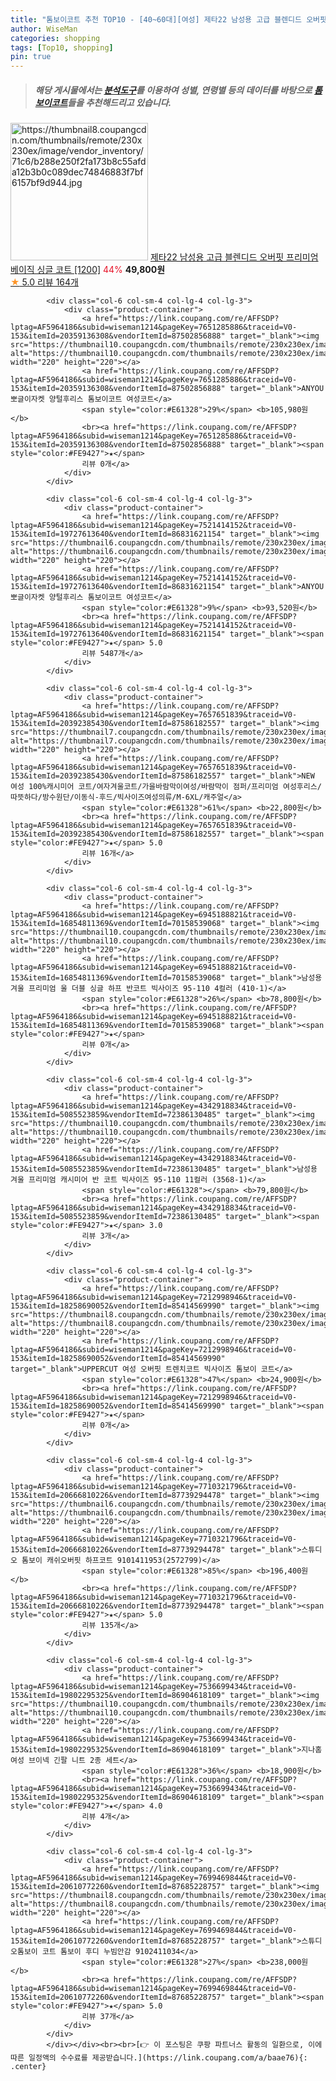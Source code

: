 ```yaml
---
title: "톰보이코트 추천 TOP10 - [40~60대][여성] 제타22 남성용 고급 블렌디드 오버핏 프리미엄 베이직 싱글 코트 [1200]"
author: WiseMan
categories: shopping
tags: [Top10, shopping]
pin: true
---
```


> ##### 해당 게시물에서는 [**분석도구**](https://itemscout.io/)를 이용하여 **성별**, **연령별** 등의 데이터를 바탕으로 [**톰보이코트**](https://link.coupang.com/a/baae76)들을 추천해드리고 있습니다.
<div class="container"><div class="row">
            <div class="col-6 col-sm-4 col-lg-4 col-lg-3">
                <div class="product-container">
                    <a href="https://link.coupang.com/re/AFFSDP?lptag=AF5964186&subid=wiseman1214&pageKey=7713718835&traceid=V0-153&itemId=20683984083&vendorItemId=83305430344" target="_blank"><img src="https://thumbnail8.coupangcdn.com/thumbnails/remote/230x230ex/image/vendor_inventory/71c6/b288e250f2fa173b8c55afda12b3b0c089dec74846883f7bf6157bf9d944.jpg" alt="https://thumbnail8.coupangcdn.com/thumbnails/remote/230x230ex/image/vendor_inventory/71c6/b288e250f2fa173b8c55afda12b3b0c089dec74846883f7bf6157bf9d944.jpg" width="220" height="220"></a>
                    <a href="https://link.coupang.com/re/AFFSDP?lptag=AF5964186&subid=wiseman1214&pageKey=7713718835&traceid=V0-153&itemId=20683984083&vendorItemId=83305430344" target="_blank">제타22 남성용 고급 블렌디드 오버핏 프리미엄 베이직 싱글 코트 [1200]</a>
                    <span style="color:#E61328">44%</span> <b>49,800원</b>
                    <br><a href="https://link.coupang.com/re/AFFSDP?lptag=AF5964186&subid=wiseman1214&pageKey=7713718835&traceid=V0-153&itemId=20683984083&vendorItemId=83305430344" target="_blank"><span style="color:#FE9427">★</span> 5.0
                    리뷰 164개</a>
                </div>
            </div>
            
            <div class="col-6 col-sm-4 col-lg-4 col-lg-3">
                <div class="product-container">
                    <a href="https://link.coupang.com/re/AFFSDP?lptag=AF5964186&subid=wiseman1214&pageKey=7651285886&traceid=V0-153&itemId=20359136308&vendorItemId=87502856888" target="_blank"><img src="https://thumbnail10.coupangcdn.com/thumbnails/remote/230x230ex/image/vendor_inventory/6f14/023ba8242b0f7a40f6af0b42f25fce60190655ccdf6bed357cd5ded18e02.jpg" alt="https://thumbnail10.coupangcdn.com/thumbnails/remote/230x230ex/image/vendor_inventory/6f14/023ba8242b0f7a40f6af0b42f25fce60190655ccdf6bed357cd5ded18e02.jpg" width="220" height="220"></a>
                    <a href="https://link.coupang.com/re/AFFSDP?lptag=AF5964186&subid=wiseman1214&pageKey=7651285886&traceid=V0-153&itemId=20359136308&vendorItemId=87502856888" target="_blank">ANYOU 뽀글이자켓 양털후리스 톰보이코트 여성코트</a>
                    <span style="color:#E61328">29%</span> <b>105,980원</b>
                    <br><a href="https://link.coupang.com/re/AFFSDP?lptag=AF5964186&subid=wiseman1214&pageKey=7651285886&traceid=V0-153&itemId=20359136308&vendorItemId=87502856888" target="_blank"><span style="color:#FE9427">★</span> 
                    리뷰 0개</a>
                </div>
            </div>
            
            <div class="col-6 col-sm-4 col-lg-4 col-lg-3">
                <div class="product-container">
                    <a href="https://link.coupang.com/re/AFFSDP?lptag=AF5964186&subid=wiseman1214&pageKey=7521414152&traceid=V0-153&itemId=19727613640&vendorItemId=86831621154" target="_blank"><img src="https://thumbnail6.coupangcdn.com/thumbnails/remote/230x230ex/image/vendor_inventory/3dd7/bf00ee27cfc5353d0195c837e768257cf347d8c096e0e1e94a970279d5dd.jpg" alt="https://thumbnail6.coupangcdn.com/thumbnails/remote/230x230ex/image/vendor_inventory/3dd7/bf00ee27cfc5353d0195c837e768257cf347d8c096e0e1e94a970279d5dd.jpg" width="220" height="220"></a>
                    <a href="https://link.coupang.com/re/AFFSDP?lptag=AF5964186&subid=wiseman1214&pageKey=7521414152&traceid=V0-153&itemId=19727613640&vendorItemId=86831621154" target="_blank">ANYOU 뽀글이자켓 양털후리스 톰보이코트 여성코트</a>
                    <span style="color:#E61328">9%</span> <b>93,520원</b>
                    <br><a href="https://link.coupang.com/re/AFFSDP?lptag=AF5964186&subid=wiseman1214&pageKey=7521414152&traceid=V0-153&itemId=19727613640&vendorItemId=86831621154" target="_blank"><span style="color:#FE9427">★</span> 5.0
                    리뷰 5487개</a>
                </div>
            </div>
            
            <div class="col-6 col-sm-4 col-lg-4 col-lg-3">
                <div class="product-container">
                    <a href="https://link.coupang.com/re/AFFSDP?lptag=AF5964186&subid=wiseman1214&pageKey=7657651839&traceid=V0-153&itemId=20392385430&vendorItemId=87586182557" target="_blank"><img src="https://thumbnail7.coupangcdn.com/thumbnails/remote/230x230ex/image/vendor_inventory/88e4/6c805d8567b6a24c0f0b572e78582332b74106de0b60729ba7c0bca1ef04.jpg" alt="https://thumbnail7.coupangcdn.com/thumbnails/remote/230x230ex/image/vendor_inventory/88e4/6c805d8567b6a24c0f0b572e78582332b74106de0b60729ba7c0bca1ef04.jpg" width="220" height="220"></a>
                    <a href="https://link.coupang.com/re/AFFSDP?lptag=AF5964186&subid=wiseman1214&pageKey=7657651839&traceid=V0-153&itemId=20392385430&vendorItemId=87586182557" target="_blank">NEW 여성 100%캐시미어 코트/여자겨울코트/가을바람막이여성/바람막이 점퍼/프리미엄 여성후리스/따뜻하다/방수원단/이동식-후드/빅사이즈여성의류/M-6XL/캐주얼</a>
                    <span style="color:#E61328">61%</span> <b>22,800원</b>
                    <br><a href="https://link.coupang.com/re/AFFSDP?lptag=AF5964186&subid=wiseman1214&pageKey=7657651839&traceid=V0-153&itemId=20392385430&vendorItemId=87586182557" target="_blank"><span style="color:#FE9427">★</span> 5.0
                    리뷰 16개</a>
                </div>
            </div>
            
            <div class="col-6 col-sm-4 col-lg-4 col-lg-3">
                <div class="product-container">
                    <a href="https://link.coupang.com/re/AFFSDP?lptag=AF5964186&subid=wiseman1214&pageKey=6945188821&traceid=V0-153&itemId=16854811369&vendorItemId=70158539068" target="_blank"><img src="https://thumbnail10.coupangcdn.com/thumbnails/remote/230x230ex/image/vendor_inventory/3bb0/38ccaf2d0bfe1ce610584ec2ae71edce8cbf8c2ff7f64cd937c2d3c0dce5.png" alt="https://thumbnail10.coupangcdn.com/thumbnails/remote/230x230ex/image/vendor_inventory/3bb0/38ccaf2d0bfe1ce610584ec2ae71edce8cbf8c2ff7f64cd937c2d3c0dce5.png" width="220" height="220"></a>
                    <a href="https://link.coupang.com/re/AFFSDP?lptag=AF5964186&subid=wiseman1214&pageKey=6945188821&traceid=V0-153&itemId=16854811369&vendorItemId=70158539068" target="_blank">남성용 겨울 프리미엄 울 더블 싱글 하프 반코트 빅사이즈 95-110 4컬러 (410-1)</a>
                    <span style="color:#E61328">26%</span> <b>78,800원</b>
                    <br><a href="https://link.coupang.com/re/AFFSDP?lptag=AF5964186&subid=wiseman1214&pageKey=6945188821&traceid=V0-153&itemId=16854811369&vendorItemId=70158539068" target="_blank"><span style="color:#FE9427">★</span> 
                    리뷰 0개</a>
                </div>
            </div>
            
            <div class="col-6 col-sm-4 col-lg-4 col-lg-3">
                <div class="product-container">
                    <a href="https://link.coupang.com/re/AFFSDP?lptag=AF5964186&subid=wiseman1214&pageKey=4342918834&traceid=V0-153&itemId=5085523859&vendorItemId=72386130485" target="_blank"><img src="https://thumbnail10.coupangcdn.com/thumbnails/remote/230x230ex/image/vendor_inventory/bf9d/4d2ca0bf93154719baf8500f8dbbe416d0b6bafdf8aff02fac4adec66c4b.png" alt="https://thumbnail10.coupangcdn.com/thumbnails/remote/230x230ex/image/vendor_inventory/bf9d/4d2ca0bf93154719baf8500f8dbbe416d0b6bafdf8aff02fac4adec66c4b.png" width="220" height="220"></a>
                    <a href="https://link.coupang.com/re/AFFSDP?lptag=AF5964186&subid=wiseman1214&pageKey=4342918834&traceid=V0-153&itemId=5085523859&vendorItemId=72386130485" target="_blank">남성용 겨울 프리미엄 캐시미어 반 코트 빅사이즈 95-110 11컬러 (3568-1)</a>
                    <span style="color:#E61328"></span> <b>79,800원</b>
                    <br><a href="https://link.coupang.com/re/AFFSDP?lptag=AF5964186&subid=wiseman1214&pageKey=4342918834&traceid=V0-153&itemId=5085523859&vendorItemId=72386130485" target="_blank"><span style="color:#FE9427">★</span> 3.0
                    리뷰 3개</a>
                </div>
            </div>
            
            <div class="col-6 col-sm-4 col-lg-4 col-lg-3">
                <div class="product-container">
                    <a href="https://link.coupang.com/re/AFFSDP?lptag=AF5964186&subid=wiseman1214&pageKey=7212998946&traceid=V0-153&itemId=18258690052&vendorItemId=85414569990" target="_blank"><img src="https://thumbnail8.coupangcdn.com/thumbnails/remote/230x230ex/image/vendor_inventory/a952/cb3d7f614342fc31a2b396d9338f6d3167f7517a02f959965a8f0b0ebf10.jpg" alt="https://thumbnail8.coupangcdn.com/thumbnails/remote/230x230ex/image/vendor_inventory/a952/cb3d7f614342fc31a2b396d9338f6d3167f7517a02f959965a8f0b0ebf10.jpg" width="220" height="220"></a>
                    <a href="https://link.coupang.com/re/AFFSDP?lptag=AF5964186&subid=wiseman1214&pageKey=7212998946&traceid=V0-153&itemId=18258690052&vendorItemId=85414569990" target="_blank">UPPERCUT 여성 오버핏 트렌치코트 빅사이즈 톰보이 코트</a>
                    <span style="color:#E61328">47%</span> <b>24,900원</b>
                    <br><a href="https://link.coupang.com/re/AFFSDP?lptag=AF5964186&subid=wiseman1214&pageKey=7212998946&traceid=V0-153&itemId=18258690052&vendorItemId=85414569990" target="_blank"><span style="color:#FE9427">★</span> 
                    리뷰 0개</a>
                </div>
            </div>
            
            <div class="col-6 col-sm-4 col-lg-4 col-lg-3">
                <div class="product-container">
                    <a href="https://link.coupang.com/re/AFFSDP?lptag=AF5964186&subid=wiseman1214&pageKey=7710321796&traceid=V0-153&itemId=20666810226&vendorItemId=87739294478" target="_blank"><img src="https://thumbnail6.coupangcdn.com/thumbnails/remote/230x230ex/image/vendor_inventory/ba99/7bc77397d12a6102aa35c69344b271c70040d53694a0eb23300bf601743f.jpg" alt="https://thumbnail6.coupangcdn.com/thumbnails/remote/230x230ex/image/vendor_inventory/ba99/7bc77397d12a6102aa35c69344b271c70040d53694a0eb23300bf601743f.jpg" width="220" height="220"></a>
                    <a href="https://link.coupang.com/re/AFFSDP?lptag=AF5964186&subid=wiseman1214&pageKey=7710321796&traceid=V0-153&itemId=20666810226&vendorItemId=87739294478" target="_blank">스튜디오 톰보이 캐쉬오버핏 하프코트 9101411953(2572799)</a>
                    <span style="color:#E61328">85%</span> <b>196,400원</b>
                    <br><a href="https://link.coupang.com/re/AFFSDP?lptag=AF5964186&subid=wiseman1214&pageKey=7710321796&traceid=V0-153&itemId=20666810226&vendorItemId=87739294478" target="_blank"><span style="color:#FE9427">★</span> 5.0
                    리뷰 135개</a>
                </div>
            </div>
            
            <div class="col-6 col-sm-4 col-lg-4 col-lg-3">
                <div class="product-container">
                    <a href="https://link.coupang.com/re/AFFSDP?lptag=AF5964186&subid=wiseman1214&pageKey=7536699434&traceid=V0-153&itemId=19802295325&vendorItemId=86904618109" target="_blank"><img src="https://thumbnail10.coupangcdn.com/thumbnails/remote/230x230ex/image/vendor_inventory/3e4b/8c7cbdfb4a301fbb136a3049a27ff665a75bd4db1f0fb89ea500ae473e31.jpg" alt="https://thumbnail10.coupangcdn.com/thumbnails/remote/230x230ex/image/vendor_inventory/3e4b/8c7cbdfb4a301fbb136a3049a27ff665a75bd4db1f0fb89ea500ae473e31.jpg" width="220" height="220"></a>
                    <a href="https://link.coupang.com/re/AFFSDP?lptag=AF5964186&subid=wiseman1214&pageKey=7536699434&traceid=V0-153&itemId=19802295325&vendorItemId=86904618109" target="_blank">지나홈 여성 브이넥 긴팔 니트 2종 세트</a>
                    <span style="color:#E61328">36%</span> <b>18,900원</b>
                    <br><a href="https://link.coupang.com/re/AFFSDP?lptag=AF5964186&subid=wiseman1214&pageKey=7536699434&traceid=V0-153&itemId=19802295325&vendorItemId=86904618109" target="_blank"><span style="color:#FE9427">★</span> 4.0
                    리뷰 4개</a>
                </div>
            </div>
            
            <div class="col-6 col-sm-4 col-lg-4 col-lg-3">
                <div class="product-container">
                    <a href="https://link.coupang.com/re/AFFSDP?lptag=AF5964186&subid=wiseman1214&pageKey=7699469844&traceid=V0-153&itemId=20610772260&vendorItemId=87685228757" target="_blank"><img src="https://thumbnail8.coupangcdn.com/thumbnails/remote/230x230ex/image/vendor_inventory/ef1e/742f8ba0bb90cc7de9ff336768f6ad55dc4110700a614bf246f3144c0523.jpg" alt="https://thumbnail8.coupangcdn.com/thumbnails/remote/230x230ex/image/vendor_inventory/ef1e/742f8ba0bb90cc7de9ff336768f6ad55dc4110700a614bf246f3144c0523.jpg" width="220" height="220"></a>
                    <a href="https://link.coupang.com/re/AFFSDP?lptag=AF5964186&subid=wiseman1214&pageKey=7699469844&traceid=V0-153&itemId=20610772260&vendorItemId=87685228757" target="_blank">스튜디오톰보이 코트 톰보이 후디 누빔안감 9102411034</a>
                    <span style="color:#E61328">27%</span> <b>238,000원</b>
                    <br><a href="https://link.coupang.com/re/AFFSDP?lptag=AF5964186&subid=wiseman1214&pageKey=7699469844&traceid=V0-153&itemId=20610772260&vendorItemId=87685228757" target="_blank"><span style="color:#FE9427">★</span> 5.0
                    리뷰 37개</a>
                </div>
            </div>
            </div></div><br><br>[👉 이 포스팅은 쿠팡 파트너스 활동의 일환으로, 이에 따른 일정액의 수수료를 제공받습니다.](https://link.coupang.com/a/baae76){: .center}